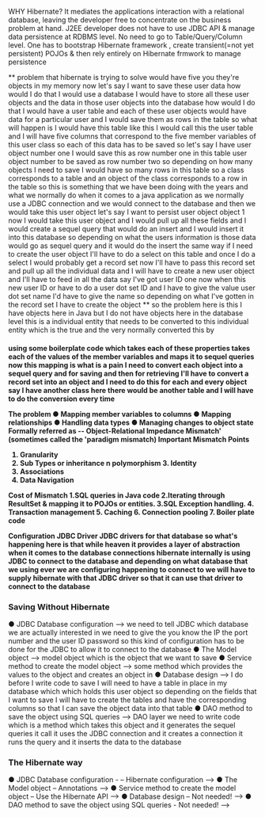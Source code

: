 WHY Hibernate?
It mediates the applications interaction with a relational database, leaving the developer free to concentrate on the 
business problem at hand.
J2EE developer does not have to use JDBC API & manage data persistence at RDBMS level.
No need to go to Table/Query/Column level.
One has to bootstrap Hibernate framework , create transient(=not yet persistent) POJOs & then rely entirely on Hibernate 
frmwork to manage persistence

** problem that hibernate is trying to solve 
 would have five you they're objects in my memory now let's say I want to save these user data how would I do that 
 I would use a database
 I would have to store all these user objects and the data in those user objects into the database how would I do that 
 I would have a user table and each of these user objects would have data for a particular user and I would save them as rows
 in the table so what will happen is I would have this table like this I would call this the user table and I will have 
 five columns that correspond to the five member variables of this user class so each of this data has to be saved 
 so let's say I have user object number one I would save this as row number one in this table user object number to be saved 
 as row number two so depending on how many objects I need to save I would have so many rows in this table so a 
 class corresponds to a table and an object of the class corresponds to a row in the table so this is something that 
 we have been doing with the years and what we normally do when it comes to a java application as we normally use a JDBC
 connection and we would connect to the database and then we would take this user object let's say I want to persist 
 user object object 1 now I would take this user object and I would pull up all these fields and I would create a 
 sequel query that would do an insert and I would insert it into this database so depending on what the users information is
 those data would go as sequel query and it would do the insert the same way 
 if I need to create the user object I'll have to do a select on this table and once I do a select I would probably get a
 record set now I'll have to pass this record set and pull up all the individual data and I will have to create a
 new user object and I'll have to feed in all the data say I've got user ID one now when this new user ID or have to do a
 user dot set ID and I have to give the value user dot set name I'd have to give the name so depending on what I've gotten 
 in the record set I have to create the object 
 ** so the problem here is this I have objects here in Java but I do not have objects here in the database level this is a 
 individual entity that needs to be converted to this individual entity which is the true and the very normally converted 
 this by <H4> using some boilerplate code which takes each of these properties takes each of the values of the member variables
 and maps it to sequel queries </H> now this mapping is what is a pain I need to convert each object into a sequel query and for
 saving and then for retrieving I'll have to convert a record set into an object and I need to do this for each and 
 every object say I have another class here there would be another table and I will have to do the conversion every time

 The problem
● Mapping member variables to columns
● Mapping relationships
● Handling data types
● Managing changes to object state
Formally referred as -- Object-Relational Impedance Mismatch' (sometimes called the 'paradigm mismatch)
Important Mismatch Points
1. Granularity
2. Sub Types or inheritance n polymorphism 3. Identity
4. Associations
5. Data Navigation
   
Cost of Mismatch
1.SQL queries in Java code
2.Iterating through ResultSet & mapping it to POJOs or entities. 3.SQL Exception handling.
4. Transaction management
5. Caching
6. Connection pooling
7. Boiler plate code

Configuration JDBC Driver
JDBC drivers for that database so what's happening here is that while heaven it provides a layer of abstraction when it
comes to the database connections hibernate internally is using JDBC to connect to the database and depending on what 
database that we using ever we are configuring happening to connect to we will have to supply hibernate with that JDBC 
driver so that it can use that driver to connect to the database

<H3> Saving Without Hibernate </H3>
● JDBC Database configuration 
--> we need to tell JDBC which database we are actually interested in we need to give the you
know the IP the port number and the user ID password so this kind of configuration has to be done for the JDBC to allow it
to connect to the database
● The Model object 
--> model object which is the object that we want to save
● Service method to create the model object
--> some method which provides the values to the object and creates an object in 
● Database design
--> I do before I write code to save I will need to have a table in place in my database which which holds this user object 
so depending on the fields that I want to save I will have to create the tables and have the corresponding columns so that 
I can save the object data into that table
● DAO method to save the object using SQL queries
--> DAO layer we need to write code which is a method which takes this object and it generates the sequel queries it call 
it uses the JDBC connection and it creates a connection it runs the query and it inserts the data to the database

<H3> The Hibernate way </H3>
● JDBC Database configuration - – Hibernate configuration
-->
● The Model object – Annotations
-->
● Service method to create the model object – Use the Hibernate API
-->
● Database design – Not needed!
-->
● DAO method to save the object using SQL queries - Not needed!
-->
 
